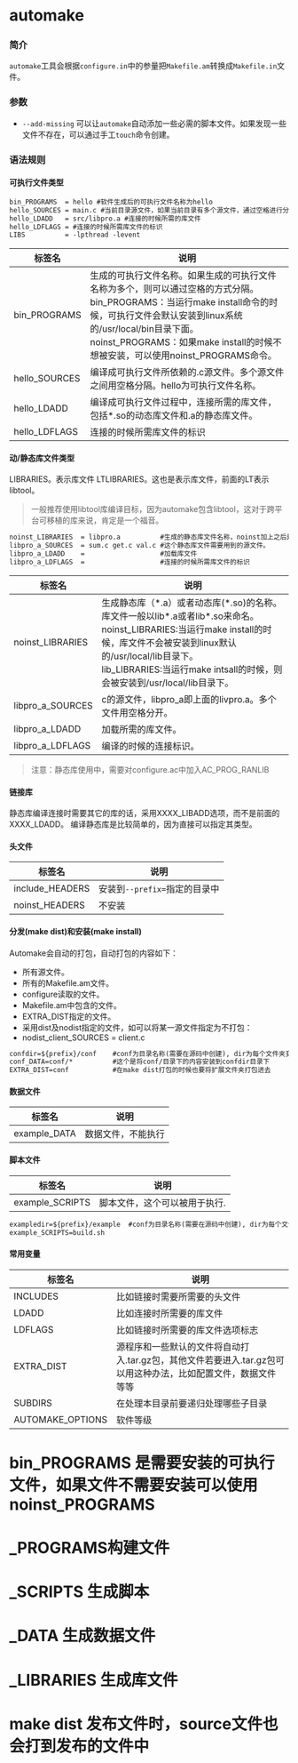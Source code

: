 automake
========

### 简介

`automake`工具会根据`configure.in`中的参量把`Makefile.am`转换成`Makefile.in`文件。

### 参数

* `--add-missing`
可以让`automake`自动添加一些必需的脚本文件。如果发现一些文件不存在，可以通过手工`touch`命令创建。

### 语法规则

#### 可执行文件类型

```txt
bin_PROGRAMS  = hello #软件生成后的可执行文件名称为hello
hello_SOURCES = main.c #当前目录源文件，如果当前目录有多个源文件，通过空格进行分隔
hello_LDADD   = src/libpro.a #连接的时候所需的库文件
hello_LDFLAGS = #连接的时候所需库文件的标识
LIBS          = -lpthread -levent
```

| 标签名        | 说明
| -             | -
| bin_PROGRAMS  | 生成的可执行文件名称。如果生成的可执行文件名称为多个，则可以通过空格的方式分隔。<br>bin_PROGRAMS：当运行make install命令的时候，可执行文件会默认安装到linux系统的/usr/local/bin目录下面。<br>noinst_PROGRAMS：如果make install的时候不想被安装，可以使用noinst_PROGRAMS命令。
| hello_SOURCES | 编译成可执行文件所依赖的.c源文件。多个源文件之间用空格分隔。hello为可执行文件名称。
| hello_LDADD   | 编译成可执行文件过程中，连接所需的库文件，包括\*.so的动态库文件和.a的静态库文件。
| hello_LDFLAGS | 连接的时候所需库文件的标识

#### 动/静态库文件类型

LIBRARIES。表示库文件
LTLIBRARIES。这也是表示库文件，前面的LT表示libtool。

> 一般推荐使用libtool库编译目标，因为automake包含libtool，这对于跨平台可移植的库来说，肯定是一个福音。

```txt
noinst_LIBRARIES  = libpro.a          #生成的静态库文件名称，noinst加上之后是只编译，不安装到系统中。
libpro_a_SOURCES  = sum.c get.c val.c #这个静态库文件需要用到的源文件。
libpro_a_LDADD    =                   #加载库文件
libpro_a_LDFLAGS  =                   #连接的时候所需库文件的标识
```

| 标签名            | 说明
| -                 | -
| noinst_LIBRARIES  | 生成静态库（\*.a）或者动态库(\*.so)的名称。库文件一般以lib\*.a或者lib\*.so来命名。<br> noinst_LIBRARIES:当运行make install的时候，库文件不会被安装到linux默认的/usr/local/lib目录下。<br> lib_LIBRARIES:当运行make intsall的时候，则会被安装到/usr/local/lib目录下。
| libpro_a_SOURCES  | c的源文件，libpro_a即上面的livpro.a。多个文件用空格分开。
| libpro_a_LDADD    | 加载所需的库文件。
| libpro_a_LDFLAGS  | 编译的时候的连接标识。

> 注意：静态库使用中，需要对configure.ac中加入AC_PROG_RANLIB

#### 链接库

静态库编译连接时需要其它的库的话，采用XXXX_LIBADD选项，而不是前面的XXXX_LDADD。
编译静态库是比较简单的，因为直接可以指定其类型。

#### 头文件

| 标签名            | 说明
| -                 | -
|include_HEADERS    | 安装到`--prefix=`指定的目录中
|noinst_HEADERS     | 不安装



#### 分发(make dist)和安装(make install)

Automake会自动的打包，自动打包的内容如下：

* 所有源文件。
* 所有的Makefile.am文件。
* configure读取的文件。
* Makefile.am中包含的文件。
* EXTRA_DIST指定的文件。
* 采用dist及nodist指定的文件，如可以将某一源文件指定为不打包：
* nodist_client_SOURCES = client.c

```txt
confdir=${prefix}/conf    #conf为目录名称(需要在源码中创建), dir为每个文件夹变量必须带上
conf_DATA=conf/*          #这个是将conf/目录下的内容安装到confdir目录下
EXTRA_DIST=conf           #在make dist打包的时候也要将扩展文件夹打包进去
```



#### 数据文件

| 标签名            | 说明
| -                 | -
| example_DATA      | 数据文件，不能执行


#### 脚本文件

| 标签名            | 说明
| -                 | -
| example_SCRIPTS   | 脚本文件，这个可以被用于执行.

```txt
exampledir=${prefix}/example  #conf为目录名称(需要在源码中创建), dir为每个文件夹变量必须带上
example_SCRIPTS=build.sh
```

#### 常用变量

| 标签名            | 说明
| -                 | -
| INCLUDES          | 比如链接时需要所需要的头文件
| LDADD             | 比如连接时所需要的库文件
| LDFLAGS           | 比如链接时所需要的库文件选项标志
| EXTRA_DIST        | 源程序和一些默认的文件将自动打入.tar.gz包，其他文件若要进入.tar.gz包可以用这种办法，比如配置文件，数据文件等等
| SUBDIRS           | 在处理本目录前要递归处理哪些子目录
| AUTOMAKE_OPTIONS  | 软件等级  


# bin_PROGRAMS 是需要安装的可执行文件，如果文件不需要安装可以使用 noinst_PROGRAMS
# _PROGRAMS构建文件
# _SCRIPTS 生成脚本
# _DATA 生成数据文件
# _LIBRARIES 生成库文件
# make dist 发布文件时，source文件也会打到发布的文件中


